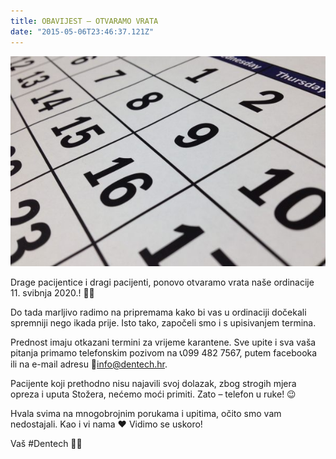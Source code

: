 ```yaml
---
title: OBAVIJEST – OTVARAMO VRATA
date: "2015-05-06T23:46:37.121Z"
---
```


![ ](./post2.jpg)

Drage pacijentice i dragi pacijenti, ponovo otvaramo vrata naše ordinacije 11. svibnja 2020.! 🥳🤩

Do tada marljivo radimo na pripremama kako bi vas u ordinaciji dočekali spremniji nego ikada prije. Isto tako, započeli smo i s upisivanjem termina.

Prednost imaju otkazani termini za vrijeme karantene. Sve upite i sva vaša pitanja primamo telefonskim pozivom na 📞099 482 7567, putem facebooka ili na e-mail adresu 📧info@dentech.hr.

Pacijente koji prethodno nisu najavili svoj dolazak, zbog strogih mjera opreza i uputa Stožera, nećemo moći primiti.
Zato – telefon u ruke! 😉

Hvala svima na mnogobrojnim porukama i upitima, očito smo vam nedostajali. Kao i vi nama ❤
Vidimo se uskoro!

Vaš #Dentech 🦷🥰
